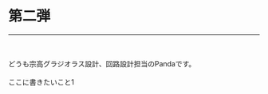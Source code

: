 # 第二弾
***
<br>
<br>
どうも宗高グラジオラス設計、回路設計担当のPandaです。
<br>
<br>
ここに書きたいこと1
<br>
<img scr ="images/battery.jpg">
